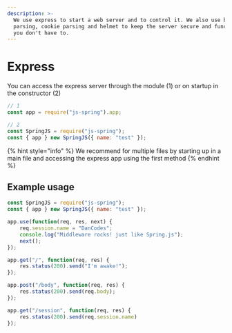 ```yaml
---
description: >-
  We use express to start a web server and to control it. We also use body
  parsing, cookie parsing and helmet to keep the server secure and functional so
  you don't have to.
---
```


# Express

You can access the express server through the module \(1\) or on startup in the constructor \(2\)

```javascript
// 1
const app = require("js-spring").app;

// 2
const SpringJS = require("js-spring");
const { app } new SpringJS({ name: "test" });
```

{% hint style="info" %}
We recommend for multiple files by starting up in a main file and accessing the express app using the first method
{% endhint %}

## Example usage

```javascript
const SpringJS = require("js-spring");
const { app } new SpringJS({ name: "test" });

app.use(function(req, res, next) {
    req.session.name = "DanCodes";
    console.log("Middleware rocks! just like Spring.js");
    next();
});

app.get("/", function(req, res) {
    res.status(200).send("I'm awake!");
});

app.post("/body", function(req, res) {
    res.status(200).send(req.body);
});

app.get("/session", function(req, res) {
    res.status(200).send(req.session.name)
});
```

